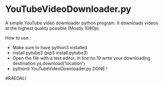 # YouTubeVideoDownloader.py

A simple YouTube video downloader python program. It downloads videos at the highest quality possible (Mostly 1080p). 

How to use :
- Make sure to have python3 installed 
- install pytube3 (pip3 install pytube3) 
- Open the file with a text editor, in line no.19 write your downloading destination ys.download('location')
- python3 YouTubeVideoDownloader.py 
 DONE ! 
 
 #RAEDALI 

